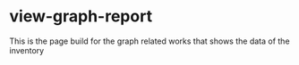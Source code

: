 # view-graph-report
This is the page build for the graph related works that shows the data of the inventory
